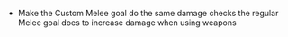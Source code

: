 * Make the Custom Melee goal do the same damage checks the regular Melee goal does to increase damage when using weapons